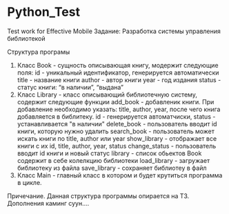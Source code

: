 # Python_Test
Test work for  Effective Mobile
Задание: Разработка системы управления библиотекой

Структура програмы
1. Класс Book  - сущность описывающая книгу, модержит следующие поля:
               id - уникальный идентификатор, генерируется автоматически
               title - название книги
               author - автор книги
               year - год издания
               status - статус книги: “в наличии”, “выдана”
2. Класс Library - класс описывающий библиотечную систему, содержит следующие функции
               add_book - добавленик книги. При добавление необходимо указать: title, author, year, после чего книга
                          добавляется в библитеку. id - генерируется автоматчиски, status - устанавливается "в наличии"
               delete_book - пользователь вводит id книги, которую нужно удалить
               search_book - пользователь может искать книги по title, author или year
               show_library - отображает все книги с их id, title, author, year, status
               change_status - пользователь вводит id книги и новый статус
               library - список обьектов Book содержит в себе колелкцию библиотеки
               load_library - загружает библиотеку из файла
               save_library - сохраняет библиотеу в файл
3. Класс Main - главный класс в котором и будет крутиться программа в цикле.



Причечание. Данная структура программы опирается на ТЗ. Дополнения каминг суун....
